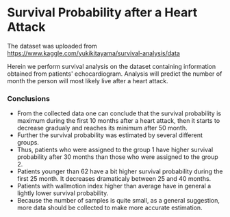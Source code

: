 # Survival Probability after a Heart Attack
The dataset was uploaded from https://www.kaggle.com/yukikitayama/survival-analysis/data

Herein we perform survival analysis on the dataset containing information obtained from patients' echocardiogram. 
Analysis will predict the number of month the person will most likely live after a heart attack.

### Conclusions
* From the collected data one can conclude that the survival probability is maximum during the first 10 months after a heart attack, 
then it starts to decrease gradualy and reaches its minimum after 50 month.
* Further the survival probability was estimated by several different groups. 
* Thus, patients who were assigned to the group 1 have higher survival probability after 30 months than those who were assigned to the group 2. 
* Patients younger than 62 have a bit higher survival probability during the first 25 month. It decreases dramaticaly between 25 and 40 months. 
* Patients with wallmotion index higher than average have in general a lightly lower survival probability.
* Because the number of samples is quite small, as a general suggestion, more data should be collected to make more accurate estimation.
